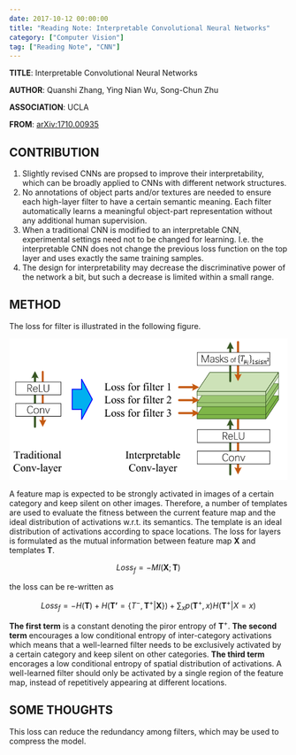 ```yaml
---
date: 2017-10-12 00:00:00
title: "Reading Note: Interpretable Convolutional Neural Networks"
category: ["Computer Vision"]
tag: ["Reading Note", "CNN"]
---
```


**TITLE**: Interpretable Convolutional Neural Networks

**AUTHOR**: Quanshi Zhang, Ying Nian Wu, Song-Chun Zhu

**ASSOCIATION**: UCLA

**FROM**: [arXiv:1710.00935](https://arxiv.org/abs/1710.00935)

## CONTRIBUTION ##

1. Slightly revised CNNs are propsed to improve their interpretability, which can be broadly applied to CNNs with different network structures.
2. No annotations of object parts and/or textures are needed to ensure each high-layer filter to have a certain semantic meaning. Each filter automatically learns a meaningful object-part representation without any additional human supervision.
3. When a traditional CNN is modified to an interpretable CNN, experimental settings need not to be changed for learning. I.e. the interpretable CNN does not change the previous loss function on the top layer and uses exactly the same training samples.
4. The design for interpretability may decrease the discriminative power of the network a bit, but such a decrease is limited within a small range.

## METHOD ##

The loss for filter is illustrated in the following figure.

![Framework](https://raw.githubusercontent.com/joshua19881228/my_blogs/master/Computer_Vision/Reading_Note/figures/Reading_Note_20171012_interpretableCNN.png "Loss for Layer")

A feature map is expected to be strongly activated in images of a certain category and keep silent on other images. Therefore, a number of templates are used to evaluate the fitness between the current feature map and the ideal distribution of activations w.r.t. its semantics. The template is an ideal distribution of activations according to space locations. The loss for layers is formulated as the mutual information between feature map $\textbf{X}$ and templates $\textbf{T}$.

$$ Loss_{f} = - MI(\textbf{X}; \textbf{T}) $$

the loss can be re-written as

$$ Loss_{f} = - H(\textbf{T}) + H(\textbf{T'}=\{T^{-}, \textbf{T}^{+}|\textbf{X}\})+\sum_{x}p(\textbf{T}^{+},x)H(\textbf{T}^{+}|X=x) $$

**The first term** is a constant denoting the piror entropy of $\textbf{T}^{+}$. **The second term** encourages a low conditional entropy of inter-category activations which means that a well-learned filter needs to be exclusively activated by a certain category and keep silent on other categories. **The third term** encorages a low conditional entropy of spatial distribution of activations. A well-learned filter should only be activated by a single region of the feature map, instead of repetitively appearing at different locations.

## SOME THOUGHTS ##

This loss can reduce the redundancy among filters, which may be used to compress the model.
